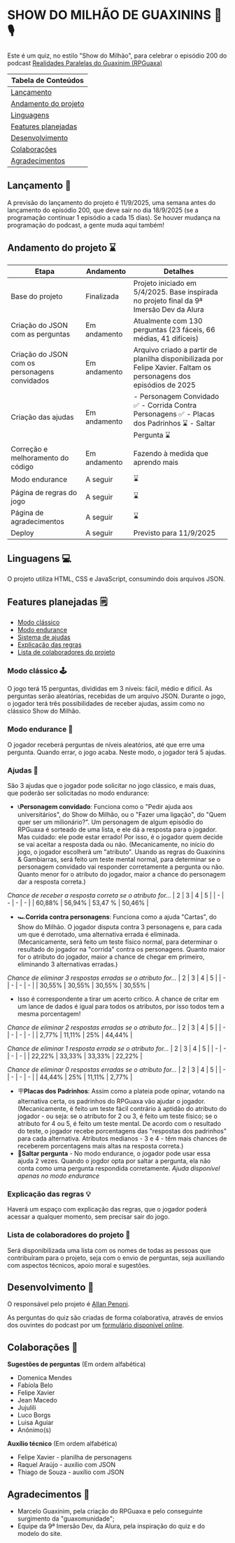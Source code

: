 # SHOW DO MILHÃO DE GUAXININS 🦝🎙️
Este é um quiz, no estilo "Show do Milhão", para celebrar o episódio 200 do podcast [Realidades Paralelas do Guaxinim (RPGuaxa)](https://www.deviante.com.br/podcasts/rpguaxa/)

| Tabela de Conteúdos |
|---------------------|
| [Lançamento](#lançamento-) |
| [Andamento do projeto](#andamento-do-projeto-) |
| [Linguagens](#linguagens-) |
| [Features planejadas](#features-planejadas-%EF%B8%8F) |
| [Desenvolvimento](#desenvolvimento-) |
| [Colaborações](#colaborações-) |
| [Agradecimentos](#agradecimentos-) |

## Lançamento 📅
A previsão do lançamento do projeto é 11/9/2025, uma semana antes do lançamento do episódio 200, que deve sair no dia 18/9/2025 (se a programação continuar 1 episódio a cada 15 dias). Se houver mudança na programação do podcast, a gente muda aqui também!

## Andamento do projeto ⌛
| Etapa | Andamento | Detalhes |
| ----- | --------- | -------- |
| Base do projeto | Finalizada | Projeto iniciado em 5/4/2025. Base inspirada no projeto final da 9ª Imersão Dev da Alura |
| Criação do JSON com as perguntas | Em andamento | Atualmente com 130 perguntas (23 fáceis, 66 médias, 41 difíceis) |
| Criação do JSON com os personagens convidados | Em andamento | Arquivo criado a partir de planilha disponibilizada por Felipe Xavier. Faltam os personagens dos episódios de 2025 |
| Criação das ajudas | Em andamento | - Personagem Convidado ✅ - Corrida Contra Personagens ✅ - Placas dos Padrinhos ⌛ - Saltar Pergunta ⌛ |
| Correção e melhoramento do código | Em andamento | Fazendo à medida que aprendo mais |
| Modo endurance | A seguir | ⌛ |
| Página de regras do jogo | A seguir | ⌛ |
| Página de agradecimentos | A seguir | ⌛ |
| Deploy | A seguir | Previsto para 11/9/2025 |

## Linguagens 💻
O projeto utiliza HTML, CSS e JavaScript, consumindo dois arquivos JSON.

## Features planejadas 🗒️
- [Modo clássico](#modo-clássico-%EF%B8%8F)
- [Modo endurance](#modo-endurance-)
- [Sistema de ajudas](#ajudas-)
- [Explicação das regras](#explicação-das-regras-)
- [Lista de colaboradores do projeto](#lista-de-colaboradores-do-projeto-) 

### Modo clássico 🕹️
O jogo terá 15 perguntas, divididas em 3 níveis: fácil, médio e difícil. As perguntas serão aleatórias, recebidas de um arquivo JSON.
Durante o jogo, o jogador terá três possibilidades de receber ajudas, assim como no clássico Show do Milhão.

### Modo endurance 🎲
O jogador receberá perguntas de níveis aleatórios, até que erre uma pergunta. Quando errar, o jogo acaba.
Neste modo, o jogador terá 5 ajudas.

### Ajudas 🛟
São 3 ajudas que o jogador pode solicitar no jogo clássico, e mais duas, que poderão ser solicitadas no modo endurance:
- 📞**Personagem convidado**: Funciona como o "Pedir ajuda aos universitários", do Show do Milhão, ou o "Fazer uma ligação", do "Quem quer ser um milionário?". Um personagem de algum episódio do RPGuaxa é sorteado de uma lista, e ele dá a resposta para o jogador. Mas cuidado: ele pode estar errado! Por isso, é o jogador quem decide se vai aceitar a resposta dada ou não. (Mecanicamente, no início do jogo, o jogador escolherá um "atributo". Usando as regras do Guaxinins & Gambiarras, será feito um teste mental normal, para determinar se o personagem convidado vai responder corretamente a pergunta ou não. Quanto menor for o atributo do jogador, maior a chance do personagem dar a resposta correta.)

*Chance de receber a resposta correta se o atributo for...*
| 2 | 3 | 4 | 5 |
| - | - | - | - |
| 60,88% | 56,94% | 53,47 % | 50,46% |

- 🏎️**Corrida contra personagens**: Funciona como a ajuda "Cartas", do Show do Milhão. O jogador disputa contra 3 personagens e, para cada um que é derrotado, uma alternativa errada é eliminada. (Mecanicamente, será feito um teste físico normal, para determinar o resultado do jogador na "corrida" contra os personagens. Quanto maior for o atributo do jogador, maior a chance de chegar em primeiro, eliminando 3 alternativas erradas.)

*Chance de eliminar 3 respostas erradas se o atributo for...*
| 2 | 3 | 4 | 5 |
| - | - | - | - |
| 30,55% | 30,55% | 30,55% | 30,55% |

- Isso é correspondente a tirar um acerto crítico. A chance de critar em um lance de dados é igual para todos os atributos, por isso todos tem a mesma porcentagem!

*Chance de eliminar 2 respostas erradas se o atributo for...*
| 2 | 3 | 4 | 5 |
| - | - | - | - |
| 2,77% | 11,11% | 25% | 44,44% |

*Chance de eliminar 1 resposta errada se o atributo for...*
| 2 | 3 | 4 | 5 |
| - | - | - | - |
| 22,22% | 33,33% | 33,33% | 22,22% |

*Chance de eliminar 0 respostas erradas se o atributo for...*
| 2 | 3 | 4 | 5 |
| - | - | - | - |
| 44,44% | 25% | 11,11% | 2,77% |

- 🪧**Placas dos Padrinhos**: Assim como a plateia pode opinar, votando na alternativa certa, os padrinhos do RPGuaxa vão ajudar o jogador. (Mecanicamente, é feito um teste fácil contrário à aptidão do atributo do jogador - ou seja: se o atributo for 2 ou 3, é feito um teste físico; se o atributo for 4 ou 5, é feito um teste mental. De acordo com o resultado do teste, o jogador recebe porcentagens das "respostas dos padrinhos" para cada alternativa. Atributos medianos - 3 e 4 - têm mais chances de receberem porcentagens mais altas na resposta correta.)
- 🦘**Saltar pergunta** - No modo endurance, o jogador pode usar essa ajuda 2 vezes. Quando o jogdor opta por saltar a pergunta, ela não conta como uma pergunta respondida corretamente. *Ajuda disponível apenas no modo endurance* 

### Explicação das regras 💡
Haverá um espaço com explicação das regras, que o jogador poderá acessar a qualquer momento, sem precisar sair do jogo.

### Lista de colaboradores do projeto 🤝
Será disponibilizada uma lista com os nomes de todas as pessoas que contribuíram para o projeto, seja com o envio de perguntas, seja auxiliando com aspectos técnicos, apoio moral e sugestões.

## Desenvolvimento 🧩
O responsável pelo projeto é [Allan Penoni](https://github.com/mapinguari11).

As perguntas do quiz são criadas de forma colaborativa, através de envios dos ouvintes do podcast por um [formulário disponível online](https://forms.gle/3nawWDW98icCsEGy6).

## Colaborações 🎁
**Sugestões de perguntas** (Em ordem alfabética)
- Domenica Mendes
- Fabíola Belo
- Felipe Xavier
- Jean Macedo
- Jujulili
- Luco Borgs
- Luisa Aguiar
- Anônimo(s)

**Auxílio técnico** (Em ordem alfabética)
- Felipe Xavier - planilha de personagens
- Raquel Araújo - auxílio com JSON
- Thiago de Souza - auxílio com JSON

## Agradecimentos 💚
- Marcelo Guaxinim, pela criação do RPGuaxa e pelo conseguinte surgimento da "guaxomunidade";
- Equipe da 9ª Imersão Dev, da Alura, pela inspiração do quiz e do modelo do site.